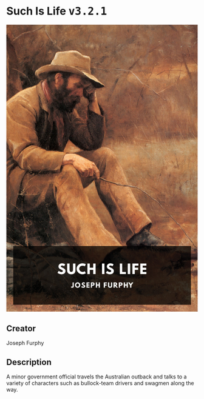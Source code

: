 
# Such Is Life <kbd>v3.2.1</kbd>

<center>
  <img src="./cover-1024.jpg"/>
</center>

## Creator
Joseph Furphy

## Description
A minor government official travels the Australian outback and talks to a variety of characters such as bullock-team drivers and swagmen along the way.
